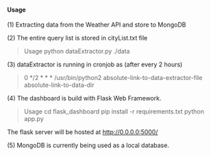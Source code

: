 
#### Usage

(1) Extracting data from the Weather API and store to MongoDB

(2) The entire query list is stored in cityList.txt file

> Usage
python dataExtractor.py ./data

(3) dataExtractor is running in cronjob as (after every 2 hours)
> 0 */2 * * * /usr/bin/python2 absolute-link-to-data-extractor-file absolute-link-to-data-dir

(4) The dashboard is build with Flask Web Framework. 
> Usage
cd flask_dashboard
pip install -r requirements.txt
python app.py

The flask server will be hosted at http://0.0.0.0:5000/

(5) MongoDB is currently being used as a local database.
